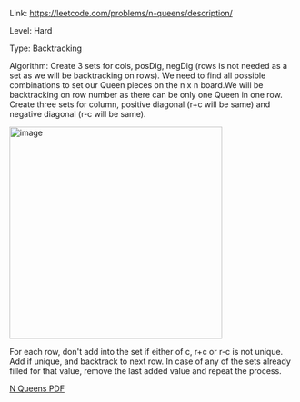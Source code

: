 Link: https://leetcode.com/problems/n-queens/description/

Level: Hard

Type: Backtracking

Algorithm: Create 3 sets for cols, posDig, negDig (rows is not needed as a set as we will be backtracking on rows). We need to find all possible combinations to set our Queen pieces on the n x n board.We will be backtracking on row number as there can be only one Queen in one row. Create three sets for column, positive diagonal (r+c will be same) and negative diagonal (r-c will be same).  

<img width="374" alt="image" src="https://github.com/user-attachments/assets/785cec5d-a56e-4105-8447-de6f8141857c" />

For each row, don't add into the set if either of c, r+c or r-c is not unique. Add if unique, and backtrack to next row. In case of any of the sets already filled for that value, remove the last added value and repeat the process.

[N Queens PDF](79.pdf)
